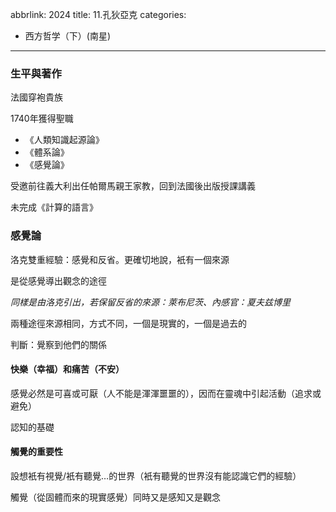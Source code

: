 abbrlink: 2024
title: 11.孔狄亞克
categories:
  - 西方哲学（下）(南星)
---
### 生平與著作

法國穿袍貴族

1740年獲得聖職

- 《人類知識起源論》
- 《體系論》
- 《感覺論》

受邀前往義大利出任帕爾馬親王家教，回到法國後出版授課講義

未完成《計算的語言》

### 感覺論

洛克雙重經驗：感覺和反省。更確切地說，衹有一個來源

是從感覺導出觀念的途徑

*同樣是由洛克引出，若保留反省的來源：萊布尼茨、內感官：夏夫兹博里*

兩種途徑來源相同，方式不同，一個是現實的，一個是過去的

判斷：覺察到他們的關係

#### 快樂（幸福）和痛苦（不安）

感覺必然是可喜或可厭（人不能是渾渾噩噩的），因而在靈魂中引起活動（追求或避免）

認知的基礎

#### 觸覺的重要性

設想衹有視覺/衹有聽覺…的世界（衹有聽覺的世界沒有能認識它們的經驗）

觸覺（從固體而來的現實感覺）同時又是感知又是觀念